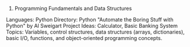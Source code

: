 1. Programming Fundamentals and Data Structures

Languages: Python
Directory: Python 
"Automate the Boring Stuff with Python" by Al Sweigart
Project Ideas: Calculator, Basic Banking System
Topics: Variables, control structures, data structures (arrays, dictionaries), basic I/O, functions, and object-oriented programming concepts.
